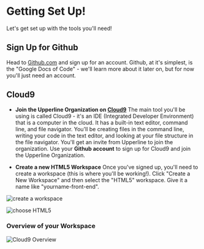 # Getting Set Up!

Let's get set up with the tools you'll need!

## Sign Up for Github
Head to [Github.com](https://www.github.com) and sign up for an account. Github, at it's simplest, is the "Google Docs of Code" - we'll learn more about it later on, but for now you'll just need an account.

## Cloud9

+ **Join the Upperline Organization on [Cloud9](https://c9.io)**
The main tool you'll be using is called Cloud9 - it's an IDE (Integrated Developer Environment) that is a computer in the cloud. It has a built-in text editor, command line, and file navigator. You'll be creating files in the command line, writing your code in the text editor, and looking at your file structure in the file navigator. You'll get an invite from Upperline to join the organization. Use your **Github account** to sign up for Cloud9 and join the Upperline Organization.

+ **Create a new HTML5 Workspace**
Once you've signed up, you'll need to create a workspace (this is where you'll be working!). Click "Create a New Workspace" and then select the "HTML5" workspace. Give it a name like "yourname-front-end".

![create a workspace](https://s3.amazonaws.com/upperline/curriculum-assets/cloud9/workspace-create-1.png)

![choose HTML5](https://s3.amazonaws.com/upperline/curriculum-assets/cloud9/workspace-type.png)

### Overview of your Workspace

![Cloud9 Overview](https://s3.amazonaws.com/upperline/curriculum-assets/cloud9/c9-overview.png)
